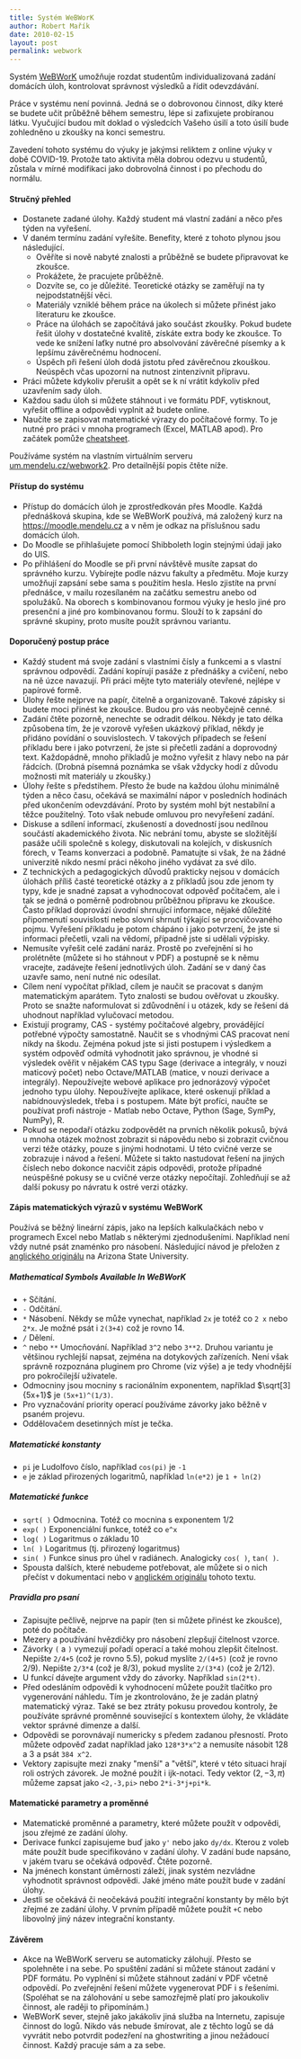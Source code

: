 ```yaml
---
title: Systém WeBWorK
author: Robert Mařík
date: 2010-02-15
layout: post
permalink: webwork
---
```



Systém [WeBWorK](http://um.mendelu.cz/webwork2) umožňuje rozdat
studentům individualizovaná zadání domácích úloh, kontrolovat
správnost výsledků a řídit odevzdávání.

Práce v systému není povinná. Jedná se o dobrovonou činnost, díky které se
budete učit průběžně během semestru, lépe si zafixujete probíranou látku.
Vyučující  budou mít doklad o výsledcích Vašeho úsilí a toto úsilí bude
zohledněno u zkoušky na konci semestru.

Zavedení tohoto systému do výuky je jakýmsi reliktem z online výuky v době
COVID-19. Protože tato aktivita měla dobrou odezvu u studentů, zůstala v mírné
modifikaci jako dobrovolná činnost i po přechodu do normálu. 

#### Stručný přehled

* Dostanete zadané úlohy. Každý student má vlastní zadání a něco přes týden na vyřešení.
* V daném termínu zadání vyřešíte. Benefity, které z tohoto plynou jsou následující.
   * Ověříte si nově nabyté znalosti a průběžně se budete připravovat ke zkoušce.
   * Prokážete, že pracujete průběžně.
   * Dozvíte se, co je důležité. Teoretické otázky se zaměřují na ty
     nejpodstatnější věci.
   * Materiály vzniklé během práce na úkolech si můžete přinést jako literaturu ke zkoušce.
   * Práce na úlohách se započítává jako součást zkoušky. Pokud budete řešit úlohy v dostatečné kvalitě, získáte extra body ke zkoušce. To vede ke snížení laťky nutné pro absolvování závěrečné písemky a k lepšímu závěrečnému hodnocení.
   * Úspěch při řešení úloh dodá jistotu před závěrečnou zkouškou. Neúspěch včas upozorní na nutnost zintenzivnit přípravu.
* Práci můžete kdykoliv přerušit a opět se k ní vrátit kdykoliv před uzavřením
  sady úloh.
* Každou sadu úloh si můžete stáhnout i ve formátu PDF, vytisknout, vyřešit offline a odpovědi vyplnit až budete online.   
* Naučíte se zapisovat matematické výrazy do počítačové formy. To je nutné pro práci v mnoha programech (Excel, MATLAB apod). Pro začátek pomůže [cheatsheet](https://raw.githubusercontent.com/robert-marik/hw-webwork/master/cheatsheet/cheatsheet.pdf).

Používáme systém na vlastním virtuálním serveru [um.mendelu.cz/webwork2](http://um.mendelu.cz/webwork2).
Pro detailnější popis čtěte níže.

#### Přístup do systému

* Přístup do domácích úloh je
zprostředkován přes Moodle. Každá přednášková skupina, kde se WeBWorK používá,
má založený kurz na <https://moodle.mendelu.cz> a v něm je odkaz na příslušnou
sadu domácích úloh. 
* Do Moodle se přihlašujete pomocí Shibboleth login stejnými
údaji jako do UIS. 
* Po přihlášení do Moodle se při první návštěvě musíte zapsat
do správného kurzu. Vybírejte podle názvu fakulty a předmětu. Moje kurzy umožňují zapsání sebe sama s použitím hesla. Heslo
zjistíte na první přednášce, v mailu rozesílaném na začátku semestru anebo od
spolužáků. Na oborech s kombinovanou formou výuky je heslo jiné pro presenční a
jiné pro kombinovanou formu. Slouží to k zapsání do správné skupiny, proto
musíte použít správnou variantu.

#### Doporučený postup práce

* Každý student má svoje zadání s vlastními čísly a funkcemi a s vlastní správnou odpovědí. Zadání kopírují pasáže z přednášky a cvičení, nebo na ně úzce navazují. Při práci mějte tyto materiály otevřené, nejlépe v papírové formě.
* Úlohy řešte nejprve na papír, čitelně a organizovaně. Takové zápisky si budete moci přinést ke zkoušce. Budou pro vás neobyčejně cenné.
* Zadání čtěte pozorně, nenechte se odradit délkou. Někdy je tato délka způsobena tím, že je vzorově vyřešen ukázkový příklad, někdy je přidáno povídání o souvislostech. V takových případech se řešení příkladu bere i jako potvrzení, že jste si přečetli zadání a doprovodný text. Každopádně, mnoho příkladů je možno vyřešit z hlavy nebo na pár řádcích. (Drobná písemná poznámka se však vždycky hodí z důvodu možnosti mít materiály u zkoušky.)
* Úlohy řešte s předstihem. Přesto že bude na každou úlohu minimálně týden a něco času, očekává se maximální nápor v posledních hodinách před ukončením odevzdávání. Proto by systém mohl být nestabilní a těžce použitelný. Toto však nebude omluvou pro nevyřešení zadání. 
* Diskuse a sdílení informací, zkušeností a dovedností jsou nedílnou součástí akademického života. Nic nebrání tomu, abyste se složitější pasáže učili společně s kolegy, diskutovali na kolejích, v diskusních fórech, v Teams konverzaci a podobně. Pamatujte si však, že na žádné univerzitě nikdo nesmí práci někoho jiného vydávat za své dílo. 
* Z technických a pedagogických důvodů prakticky nejsou v domácích úlohách příliš časté teoretické otázky a z příkladů jsou zde jenom ty typy, kde je snadné zapsat a vyhodnocovat odpověď počítačem, ale i tak se jedná o poměrně podrobnou průběžnou přípravu ke zkoušce. Často příklad doprovází úvodní shrnující informace, nějaké důležité připomenutí souvislostí nebo slovní shrnutí týkající se procvičovaného pojmu. Vyřešení příkladu je potom chápáno i jako potvrzení, že jste si informaci přečetli, vzali na vědomí, případně jste si udělali výpisky.
* Nemusíte vyřešit celé zadání naráz. Prostě po zveřejnění si ho prolétněte (můžete si ho stáhnout v PDF) a postupně se k němu vracejte, zadávejte řešení jednotlivých úloh. Zadání se v daný čas uzavře samo, není nutné nic odesílat.
* Cílem není vypočítat příklad, cílem je naučit se pracovat s daným matematickým aparátem. Tyto znalosti se budou ověřovat u zkoušky. Proto se snažte naformulovat si zdůvodnění i u otázek, kdy se řešení dá uhodnout například vylučovací metodou.
* Existují programy, CAS - systémy počítačové algebry, provádějící potřebné výpočty samostatně. Naučit se s vhodnými CAS pracovat není nikdy na škodu. Zejména pokud jste si jisti postupem i výsledkem a systém odpověď odmítá vyhodnotit jako správnou, je vhodné si výsledek ověřit v nějakém CAS typu Sage (derivace a integrály, v nouzi maticový počet) nebo Octave/MATLAB (matice, v nouzi derivace a integrály). Nepoužívejte webové aplikace pro jednorázový výpočet jednoho typu úlohy. Nepoužívejte aplikace, které oskenují příklad a nabídnouvýsledek, třeba i s postupem. Máte být profíci, naučte se používat profi nástroje - Matlab nebo Octave, Python (Sage, SymPy, NumPy), R.
* Pokud se nepodaří otázku zodpovědět na prvních několik pokusů, bývá u mnoha otázek možnost zobrazit si nápovědu nebo si zobrazit cvičnou verzi téže otázky, pouze s jinými hodnotami. U této cvičné verze se zobrazuje i návod a řešení. Můžete si takto nastudovat řešení na jiných číslech nebo dokonce nacvičit zápis odpovědi, protože případné neúspěšné pokusy se u cvičné verze otázky nepočítají. Zohledňují se až další pokusy po návratu k ostré verzi otázky.


#### Zápis matematických výrazů v systému WeBWorK

Používá se běžný lineární zápis, jako na lepších kalkulačkách nebo v programech Excel nebo Matlab s některými zjednodušeními. Například není vždy nutné psát znaménko pro násobení. Následující návod je přeložen z [anglického originálu](https://webwork.asu.edu/availableFunctions.html) na Arizona State University.

##### Mathematical Symbols Available In WeBWorK

*    `+`   Sčítání.
*    `-`   Odčítání.
*    `*`   Násobení. Někdy se může vynechat, například `2x` je totéž co `2 x` nebo  `2*x`. Je možné psát i `2(3+4)` což je rovno 14.
*    `/`   Dělení.
*    `^` nebo  `**`   Umocňování. Například  `3^2` nebo `3**2`. Druhou variantu je většinou rychlejší napsat, zejména na dotykových zařízeních. Není však správně rozpoznána pluginem pro Chrome (viz výše) a je tedy vhodnější pro pokročilejší uživatele.
*    Odmocniny jsou mocniny s racionálním exponentem, například $\sqrt[3]{5x+1}$ je `(5x+1)^(1/3)`.
*    Pro vyznačování priority operací používáme závorky jako běžně v psaném projevu.
*    Oddělovačem desetinných míst je tečka. 

##### Matematické konstanty

*    `pi`   je Ludolfovo číslo, například `cos(pi)` je `-1`
*    `e`   je základ přirozených logaritmů, například `ln(e*2)` je `1 + ln(2)`

##### Matematické funkce

*    `sqrt( )` Odmocnina. Totéž co mocnina s exponentem 1/2
*    `exp( )` Exponenciální funkce, totéž co `e^x`
*    `log( )` Logaritmus o základu 10
*    `ln( )` Logaritmus (tj. přirozený logaritmus)
*    `sin( )` Funkce sinus pro úhel v radiánech. Analogicky `cos( )`, `tan( )`.
*    Spousta dalších, které nebudeme potřebovat, ale můžete si o nich přečíst v dokumentaci nebo v [anglickém originálu](https://webwork.asu.edu/availableFunctions.html) tohoto textu.

##### Pravidla pro psaní

* Zapisujte pečlivě, nejprve na papír (ten si můžete přinést ke zkoušce), poté do počítače.
* Mezery a používání hvězdičky pro násobení zlepšují čitelnost vzorce. 
* Závorky `(` a `)` vymezují pořadí operací a také mohou zlepšit čitelnost.
 Nepište     `2/4+5` (což je rovno 5.5), pokud myslíte `2/(4+5)` (což je rovno 2/9). Nepište `2/3*4` (což je 8/3), pokud myslíte `2/(3*4)` (což je 2/12).
* U funkcí dávejte argument vždy do závorky. Například `sin(2*t)`.
* Před odesláním odpovědi k vyhodnocení můžete použít tlačítko pro vygenerování náhledu. Tím je zkontrolováno, že je zadán platný matematický výraz. Také se bez ztráty pokusu provedou kontroly, že používáte správné proměnné související s kontextem úlohy, že vkládáte vektor správné dimenze a další.
* Odpovědi se porovnávají numericky s předem zadanou přesností. Proto můžete odpověď zadat například jako `128*3*x^2` a nemusíte násobit 128 a 3 a psát `384 x^2`.
* Vektory zapisujte mezi znaky "menší" a "větší", které v této situaci hrají roli ostrých závorek. Je možné použít i ijk-notaci. Tedy vektor $(2,-3,\pi)$ můžeme zapsat jako `<2,-3,pi>` nebo `2*i-3*j+pi*k`.

#### Matematické parametry a proměnné

*    Matematické proměnné a parametry, které můžete použít v odpovědi, jsou zřejmé ze zadání úlohy.
*    Derivace funkcí zapisujeme buď jako `y'` nebo jako `dy/dx`. Kterou z voleb máte použít bude specifikováno v zadání úlohy. V zadání bude napsáno, v jakém tvaru se očekává odpověď. Čtěte pozorně.
*    Na jménech konstant úměrnosti záleží, jinak systém nezvládne vyhodnotit správnost odpovědi. Jaké jméno máte použít bude v zadání úlohy.
*    Jestli se očekává či neočekává použití integrační konstanty by mělo být zřejmé ze zadání úlohy. V prvním případě můžete použít `+C` nebo libovolný jiný název integrační konstanty.


#### Závěrem

* Akce na WeBWorK serveru se automaticky zálohují. Přesto se spolehněte i na sebe. Po spuštění zadání si můžete stánout zadání v PDF formátu. Po vyplnění si můžete stáhnout zadání v PDF včetně odpovědí. Po zveřejnění řešení můžete vygenerovat PDF i s řešeními. (Spoléhat se na zálohování u sebe samozřejmě platí pro jakoukoliv činnost, ale raději to připomínám.)
* WeBWorK sever, stejně jako jakákoliv jiná služba na Internetu, zapisuje činnost do logů. Nikdo vás nebude šmírovat, ale z těchto logů se dá vyvrátit nebo potvrdit podezření na ghostwriting a jinou nežádoucí činnost. Každý pracuje sám a za sebe. 
